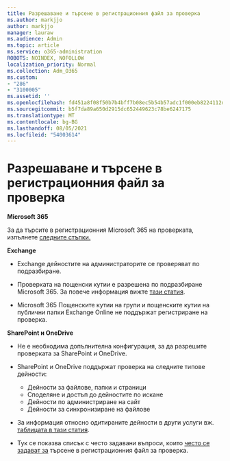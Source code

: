 ```yaml
---
title: Разрешаване и търсене в регистрационния файл за проверка
ms.author: markjjo
author: markjjo
manager: lauraw
ms.audience: Admin
ms.topic: article
ms.service: o365-administration
ROBOTS: NOINDEX, NOFOLLOW
localization_priority: Normal
ms.collection: Adm_O365
ms.custom:
- "286"
- "3100005"
ms.assetid: ''
ms.openlocfilehash: fd451a8f08f50b7b4bff7b08ec5b54b57adc1f000eb8224112d84a4fb20e4359
ms.sourcegitcommit: b5f7da89a650d2915dc652449623c78be6247175
ms.translationtype: MT
ms.contentlocale: bg-BG
ms.lasthandoff: 08/05/2021
ms.locfileid: "54003614"
---
```

# <a name="enable-and-search-the-audit-log"></a>Разрешаване и търсене в регистрационния файл за проверка

**Microsoft 365**

За да търсите в регистрационния Microsoft 365 на проверката, изпълнете [следните стъпки.](https://docs.microsoft.com/microsoft-365/compliance/search-the-audit-log-in-security-and-compliance#search-the-audit-log)

**Exchange**

- Exchange дейностите на администраторите се проверяват по подразбиране.

- Проверката на пощенски кутии е разрешена по подразбиране Microsoft 365. За повече информация вижте  [тази статия](https://docs.microsoft.com/microsoft-365/compliance/enable-mailbox-auditing).

- Microsoft 365 Пощенските кутии на групи и пощенските кутии на публични папки Exchange Online не поддържат регистриране на проверка.

**SharePoint и OneDrive**

- Не е необходима допълнителна конфигурация, за да разрешите проверката за SharePoint и OneDrive.

- SharePoint и OneDrive поддържат проверка на следните типове дейности:

    - Дейности за файлове, папки и страници
    - Споделяне и достъп до дейностите по искане
    - Дейности по администриране на сайт
    - Дейности за синхронизиране на файлове

- За информация относно одитираните дейности в други услуги вж.  [таблицата в тази статия](https://docs.microsoft.com/microsoft-365/compliance/search-the-audit-log-in-security-and-compliance#audited-activities).

- Тук се показва списък с често задавани въпроси, които [често се задават за](https://docs.microsoft.com/microsoft-365/compliance/search-the-audit-log-in-security-and-compliance#frequently-asked-questions) търсене в регистрационния файл за проверка.